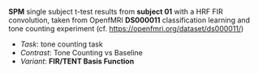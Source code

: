 **SPM** single subject t-test results from **subject 01** with a HRF FIR convolution, taken from OpenfMRI **DS000011** classification learning and tone counting experiment (cf. https://openfmri.org/dataset/ds000011/)

 - *Task*: tone counting task
 - *Contrast*: Tone Counting vs Baseline
 - *Variant*: **FIR/TENT Basis Function**
